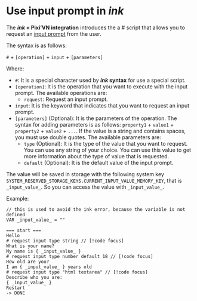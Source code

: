 # Use input prompt in *ink*

The ***ink* + Pixi’VN integration** introduces the a # script that allows you to request an [input prompt](/start/input.md) from the user.

The syntax is as follows:

`#` + `[operation]` + `input` + `[parameters]`

Where:

* `#`: It is a special character used by ***ink* syntax** for use a special script.
* `[operation]`: It is the operation that you want to execute with the input prompt. The available operations are:
  * `request`: Request an input prompt.
* `input`: It is the keyword that indicates that you want to request an input prompt.
* `[parameters]` (Optional): It is the parameters of the operation. The syntax for adding parameters is as follows: `property1` + `value1` + `property2` + `value2` + `...`. If the value is a string and contains spaces, you must use double quotes.
The available parameters are:
  * `type` (Optional): It is the type of the value that you want to request. You can use any string of your choice. You can use this value to get more information about the type of value that is requested.
  * `default` (Optional): It is the default value of the input prompt.

The value will be saved in storage with the following system key `SYSTEM_RESERVED_STORAGE_KEYS.CURRENT_INPUT_VALUE_MEMORY_KEY`, that is `_input_value_`. So you can access the value with `_input_value_`.

Example:

```ink
// this is used to avoid the ink error, because the variable is not defined
VAR _input_value_ = ""

=== start ===
Hello
# request input type string // [!code focus]
What is your name?
My name is { _input_value_ }
# request input type number default 18 // [!code focus]
How old are you?
I am { _input_value_ } years old
# request input type "html textarea" // [!code focus]
Describe who you are:
{ _input_value_ }
Restart
-> DONE
```

<sandbox
  template="fvg9l6"
  entry="/src/ink/start.ink"
/>
